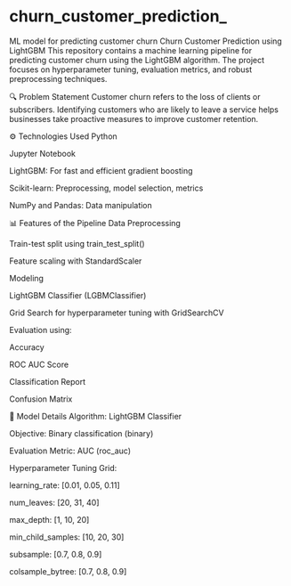 # churn_customer_prediction_
ML model for predicting customer churn
Churn Customer Prediction using LightGBM
This repository contains a machine learning pipeline for predicting customer churn using the LightGBM algorithm. The project focuses on hyperparameter tuning, evaluation metrics, and robust preprocessing techniques.

🔍 Problem Statement
Customer churn refers to the loss of clients or subscribers. Identifying customers who are likely to leave a service helps businesses take proactive measures to improve customer retention.

⚙️ Technologies Used
Python

Jupyter Notebook

LightGBM: For fast and efficient gradient boosting

Scikit-learn: Preprocessing, model selection, metrics

NumPy and Pandas: Data manipulation

📊 Features of the Pipeline
Data Preprocessing

Train-test split using train_test_split()

Feature scaling with StandardScaler

Modeling

LightGBM Classifier (LGBMClassifier)

Grid Search for hyperparameter tuning with GridSearchCV

Evaluation using:

Accuracy

ROC AUC Score

Classification Report

Confusion Matrix

🧠 Model Details
Algorithm: LightGBM Classifier

Objective: Binary classification (binary)

Evaluation Metric: AUC (roc_auc)

Hyperparameter Tuning Grid:

learning_rate: [0.01, 0.05, 0.11]

num_leaves: [20, 31, 40]

max_depth: [1, 10, 20]

min_child_samples: [10, 20, 30]

subsample: [0.7, 0.8, 0.9]

colsample_bytree: [0.7, 0.8, 0.9]
